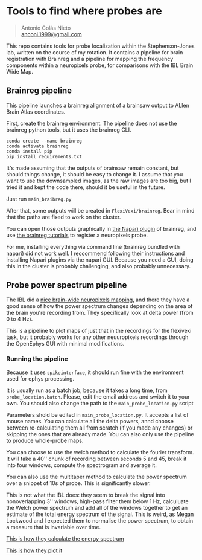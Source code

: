 # Tools to find where probes are
> Antonio Colás Nieto  
> anconi.1999@gmail.com  

This repo contains tools for probe localization within the Stephenson-Jones lab, written on the course of my rotation. It contains a pipeline for brain registration with Brainreg and a pipeline for mapping the frequency components within a neuropixels probe, for comparisons with the IBL Brain Wide Map. 

## Brainreg pipeline

This pipeline launches a brainreg alignment of a brainsaw output to ALlen Brain Atlas coordinates. 

First, create the brainreg environment. The pipeline does not use the brainreg python tools, but it uses the brainreg CLI. 

```
conda create --name brainreg
conda activate brainreg
conda install pip
pip install requirements.txt
```

It's made assuming that the outputs of brainsaw remain constant, but should things change, it should be easy to change it. I assume that you want to use the downsampled images, as the raw images are too big, but I tried it and kept the code there, should it be useful in the future. 

Just run `main_braibreg.py`

After that, some outputs will be created in `FlexiVexi/brainreg`. Bear in mind that the paths are fixed to work on the cluster. 

You can open those outputs graphically in [the Napari plugin](https://brainglobe.info/tutorials/tutorial-whole-brain-registration.html) of brainreg, and use [the brainreg tutorials](https://brainglobe.info/tutorials/segmenting-1d-tracks.html) to register a neuropixels probe. 

For me, installing everything via command line (brainreg bundled with napari) did not work well. I reccommend following their instructions and installing Napari plugins via the napari GUI. Because  you need a GUI, doing this in the cluster is probably challenging, and also probably unnecessary. 

## Probe power spectrum pipeline
The IBL did a [nice brain-wide neuropixels mapping](https://viz.internationalbrainlab.org/app), and there they have a good sense of  how the power spectrum changes depending on the area of the brain you're recording from. They specifically look at delta power (from 0 to 4 Hz). 

This is a pipeline to plot maps of just that in the recordings for the flexivexi task, but it probably works for any other neuuropixels recordings through the OpenEphys GUI with minimal modifications. 

### Running the pipeline
Because it uses `spikeinterface`, it should run fine with the environment used for ephys processing. 

It is usually run as a batch job, because it takes a long time, from `probe_location.batch`. Please, edit the email address and switch it to your own. You  should also change the path to the `main_probe_location.py` script 

Parameters shold be edited in `main_probe_location.py`. It accepts a list of mouse names. You can calculate all the delta powers, annd choose between re-calculating them all from scratch (if you made any changes) or skipping the ones that are already made. You can also only use the pipeline to produce whole-probe maps. 

You can choose to use the welch method to calculate the fourier transform. It will take a 40'' chunk of recording between seconds 5 and 45, break it into four windows, compute the spectrogram and average it. 

You can also use the multitaper method to calculate the power spectrum over a snippet of 10s of probe. This is significantly slower. 

This is not what the IBL does: they seem to break the signal into nonoverlapping 3'' windows, high-pass filter them below 1 Hz, calculuate the Welch power spectrum and add all of the windows together to get an estimate of the total energy spectrum of the signal. This is weird, as Megan Lockwood and I expected them to normalise the power spectrum, to obtain a measure that is invariable over time. 

[This is how they calculate the energy spectrum](https://github.com/int-brain-lab/ibllib/blob/master/ibllib/ephys/ephysqc.py)  

[This is how they plot it](https://github.com/int-brain-lab/ibllib/blob/master/brainbox/ephys_plots.py#L11)
